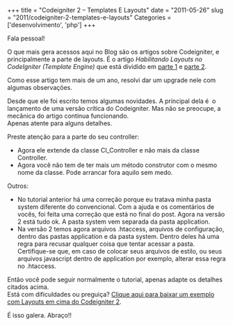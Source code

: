 +++
title = "Codeigniter 2 – Templates E Layouts"
date = "2011-05-26"
slug = "2011/codeigniter-2-templates-e-layouts"
Categories = ['desenvolvimento', 'php']
+++

<p>Fala pessoal!</p>

<p>O que mais gera acessos aqui no Blog são os artigos sobre Codeigniter, e principalmente a parte de layouts. É o artigo <em>Habilitando Layouts no CodeIgniter (Template Engine)</em> que está dividido em <a href="http://flaviosilveira.com/2010/habilitando-layouts-no-codeigniter-template-engine-1/">parte 1</a> e <a href="http://flaviosilveira.com/2010/habilitando-layouts-no-codeigniter-template-engine-2/">parte 2</a>.</p>

<p>Como esse artigo tem mais de um ano, resolvi dar um upgrade nele com algumas observações.</p>

<!--more-->


<p>Desde que ele foi escrito temos algumas novidades. A principal dela é  o lançamento de uma versão crítica do Codeigniter. Mas não se preocupe, a mecânica do artigo continua funcionando.<br/>
Apenas atente para alguns detalhes.</p>

<p>Preste atenção para a parte do seu controller:</p>

<ul>
<li>Agora ele extende da classe CI_Controller e não mais da classe Controller.</li>
<li>Agora você não tem de ter mais um método construtor com o mesmo nome da classe. Pode arrancar fora aquilo sem medo.</li>
</ul>


<p>Outros:</p>

<ul>
<li>No tutorial anterior há uma correção porque eu tratava minha pasta system diferente do convencional. Com a ajuda e os comentários de vocês, foi feita uma correção que está no final do post. Agora na versão 2 está tudo ok. A pasta system vem separada da pasta application.</li>
<li>Na versão 2 temos agora arquivos .htaccess, arquivos de configuração, dentro das pastas application e da pasta system. Dentro deles há uma regra para recusar qualquer coisa que tentar acessar a pasta. Certifique-se que, em caso de colocar seus arquivos de estilo, ou seus arquivos javascript dentro de application por exemplo, alterar essa regra no .htaccess.</li>
</ul>


<p>Então você pode seguir normalmente o tutorial, apenas adapte os detalhes citados acima.<br/>
Está com dificuldades ou preguiça? <a href="../../assets/uploads/2011/05/ci2exemplo1.zip">Clique aqui para baixar um exemplo com Layouts em cima do Codeigniter 2</a>.</p>

<p>É isso galera. Abraço!!</p>
